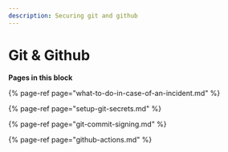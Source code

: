 ```yaml
---
description: Securing git and github
---
```


# Git & Github

**Pages in this block**

{% page-ref page="what-to-do-in-case-of-an-incident.md" %}

{% page-ref page="setup-git-secrets.md" %}

{% page-ref page="git-commit-signing.md" %}

{% page-ref page="github-actions.md" %}



